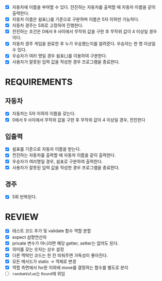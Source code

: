 - [x] 자동차에 이름을 부여할 수 있다. 전진하는 자동차를 출력할 때 자동차 이름을 같이 출력한다.
- [x] 자동차 이름은 쉼표(,)를 기준으로 구분하며 이름은 5자 이하만 가능하다.
- [x] 자동차 경주는 5회로 고정하여 진행한다.
- [x] 전진하는 조건은 0에서 9 사이에서 무작위 값을 구한 후 무작위 값이 4 이상일 경우이다.
- [x] 자동차 경주 게임을 완료한 후 누가 우승했는지를 알려준다. 우승자는 한 명 이상일 수 있다.
- [x] 우승자가 여러 명일 경우 쉼표(,)를 이용하여 구분한다.
- [x] 사용자가 잘못된 입력 값을 작성한 경우 프로그램을 종료한다.

# REQUIREMENTS
## 자동차
- [x] 자동차는 5자 이하의 이름을 갖는다.
- [x] 0에서 9 사이에서 무작위 값을 구한 후 무작위 값이 4 이상일 경우, 전진한다

## 입출력
- [x] 쉼표를 기준으로 자동차 이름을 받는다.
- [x] 전진하는 자동차를 출력할 때 자동차 이름을 같이 출력한다.
- [x] 우승자가 여러명일 경우, 쉼표로 구분하여 출력한다.
- [x] 사용자가 잘못된 입력 값을 작성한 경우 프로그램을 종료한다.

## 경주
- [x] 5회 반복된다.


# REVIEW
- [X] 테스트 코드 추가 및 validate 함수 역할 분할
- [x] expect 삼항연산자
- [x] private 변수가 아니라면 해당 getter, setter는 없어도 된다.
- [x] 의미를 갖는 숫자는 상수 설정
- [x] 다른 맥락인 코드는 한 칸 띄워주면 가독성이 좋아진다.
- [x] 모든 메서드가 static -> 객체로 변경
- [x] 역할 측면에서 for문 이외에 move를 결정하는 함수를 별도로 분리
- [ ] `randomValue`는 `Round`에 위임

